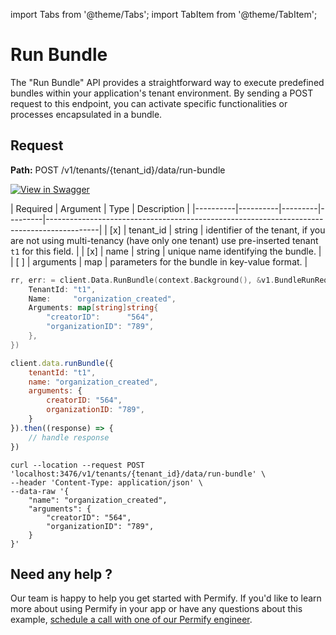import Tabs from '@theme/Tabs';
import TabItem from '@theme/TabItem';

# Run Bundle

The "Run Bundle" API provides a straightforward way to execute predefined bundles within your application's tenant
environment. By sending a POST request to this endpoint, you can activate specific functionalities or processes
encapsulated in a bundle.

## Request

**Path:** POST /v1/tenants/{tenant_id}/data/run-bundle

[![View in Swagger](http://jessemillar.github.io/view-in-swagger-button/button.svg)](https://permify.github.io/permify-swagger/#/Data/bundle.run)

| Required | Argument | Type | Description |
|----------|----------|---------|---------|-------------------------------------------------------------------------------------------|
| [x]   | tenant_id | string | identifier of the tenant, if you are not using multi-tenancy (have only one tenant) use pre-inserted tenant `t1` for this field. |
| [x]   | name | string | unique name identifying the bundle. |
| [ ]   | arguments | map | parameters for the bundle in key-value format. |

<Tabs>
<TabItem value="go" label="Go">

```go
rr, err: = client.Data.RunBundle(context.Background(), &v1.BundleRunRequest{
    TenantId: "t1",
    Name:     "organization_created",
    Arguments: map[string]string{
        "creatorID":      "564",
        "organizationID": "789",
    },
})
```

</TabItem>

<TabItem value="node" label="Node">

```javascript
client.data.runBundle({
    tenantId: "t1",
    name: "organization_created",
    arguments: {
        creatorID: "564",
        organizationID: "789",
    }
}).then((response) => {
    // handle response
})
```

</TabItem>
<TabItem value="curl" label="cURL">

```curl
curl --location --request POST 'localhost:3476/v1/tenants/{tenant_id}/data/run-bundle' \
--header 'Content-Type: application/json' \
--data-raw '{
    "name": "organization_created",
    "arguments": {
        "creatorID": "564",
        "organizationID": "789",
    }
}'
```

</TabItem>
</Tabs>

## Need any help ?

Our team is happy to help you get started with Permify. If you'd like to learn more about using Permify in your app or have any questions about this example, [schedule a call with one of our Permify engineer](https://meetings-eu1.hubspot.com/ege-aytin/call-with-an-expert).
